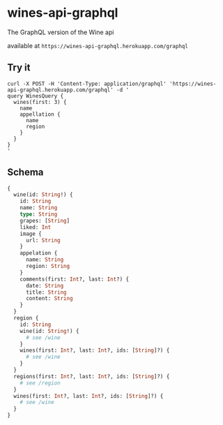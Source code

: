 # wines-api-graphql

The GraphQL version of the Wine api

available at `https://wines-api-graphql.herokuapp.com/graphql`

## Try it

```
curl -X POST -H 'Content-Type: application/graphql' 'https://wines-api-graphql.herokuapp.com/graphql' -d '
query WinesQuery {
  wines(first: 3) {
    name
    appellation {
      name
      region
    }
  }
}
'
```

## Schema

```graphql
{
  wine(id: String!) {
    id: String
    name: String
    type: String
    grapes: [String]
    liked: Int
    image {
      url: String
    }
    appelation {
      name: String
      region: String
    }
    comments(first: Int?, last: Int?) {
      date: String
      title: String
      content: String
    }
  }
  region {
    id: String
    wine(id: String!) {
      # see /wine
    }
    wines(first: Int?, last: Int?, ids: [String]?) {
      # see /wine
    }
  }
  regions(first: Int?, last: Int?, ids: [String]?) {
    # see /region
  }
  wines(first: Int?, last: Int?, ids: [String]?) {
    # see /wine
  }
}
```
